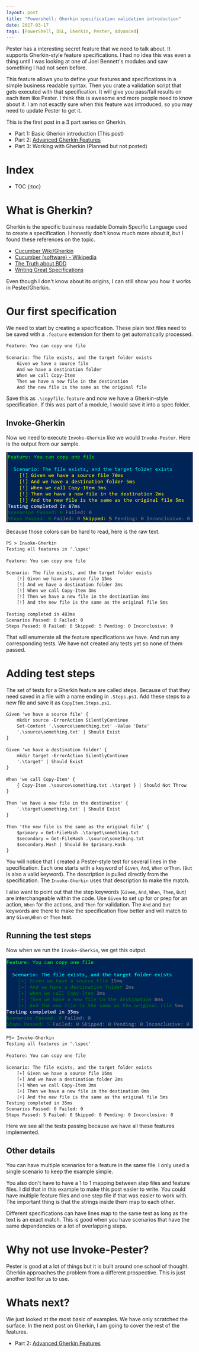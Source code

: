 ```yaml
---
layout: post
title: "Powershell: Gherkin specification validation introduction"
date: 2017-03-17
tags: [PowerShell, DSL, Gherkin, Pester, Advanced]
---
```


Pester has a interesting secret feature that we need to talk about. It supports Gherkin-style feature specifications. I had no idea this was even a thing until I was looking at one of Joel Bennett's modules and saw something I had not seen before.

This feature allows you to define your features and specifications in a simple business readable syntax. Then you crate a validation script that gets executed with that specification. It will give you pass/fail results on each item like Pester. I think this is awesome and more people need to know about it. I am not exactly sure when this feature was introduced, so you may need to update Pester to get it.

This is the first post in a 3 part series on Gherkin.

* Part 1: Basic Gherkin introduction (This post)
* Part 2: [Advanced Gherkin Features](2017-04-30-Powershell-Gherkin-advanced-features)
* Part 3: Working with Gherkin (Planned but not posted)

# Index

* TOC
{:toc}

# What is Gherkin?

Gherkin is the specific business readable Domain Specific Language used to create a specification. I honestly don't know much more about it, but I found these references on the topic.

* [Cucumber Wiki/Gherkin](https://github.com/cucumber/cucumber/wiki/Gherkin)
* [Cucumber (software) - Wikipedia](https://en.wikipedia.org/wiki/Cucumber_(software)#Gherkin_.28Language.29 )
* [The Truth about BDD](https://sites.google.com/site/unclebobconsultingllc/the-truth-about-bdd)
* [Writing Great Specifications](https://www.manning.com/books/writing-great-specifications)

Even though I don't know about its origins, I can still show you how it works in Pester/Gherkin.

# Our first specification

We need to start by creating a specification. These plain text files need to be saved with a `.feature` extension for them to get automatically processed. 

    Feature: You can copy one file

    Scenario: The file exists, and the target folder exists
        Given we have a source file
        And we have a destination folder
        When we call Copy-Item
        Then we have a new file in the destination
        And the new file is the same as the original file

Save this as `.\copyfile.feature` and now we have a Gherkin-style specification. If this was part of a module, I would save it into a spec folder.

## Invoke-Gherkin

Now we need to execute `Invoke-Gherkin` like we would `Invoke-Pester`. Here is the output from our sample.

![Gherkin feature only](/img/gherkin-firstrun.png)

Because those colors can be hard to read, here is the raw text.

    PS > Invoke-Gherkin
    Testing all features in '.\spec'

    Feature: You can copy one file

    Scenario: The file exists, and the target folder exists
        [!] Given we have a source file 15ms
        [!] And we have a destination folder 2ms
        [!] When we call Copy-Item 3ms
        [!] Then we have a new file in the destination 8ms
        [!] And the new file is the same as the original file 5ms

    Testing completed in 483ms
    Scenarios Passed: 0 Failed: 0
    Steps Passed: 0 Failed: 0 Skipped: 5 Pending: 0 Inconclusive: 0

That will enumerate all the feature specifications we have. And run any corresponding tests. We have not created any tests yet so none of them passed.

# Adding test steps

The set of tests for a Gherkin feature are called steps. Because of that they need saved in a file with a name ending in `.Steps.ps1`. Add these steps to a new file and save it as `CopyItem.Steps.ps1`.

    Given 'we have a source file' {
        mkdir source -ErrorAction SilentlyContinue
        Set-Content '.\source\something.txt' -Value 'Data'
        '.\source\something.txt' | Should Exist
    }

    Given 'we have a destination folder' {
        mkdir target -ErrorAction SilentlyContinue
        '.\target' | Should Exist
    }

    When 'we call Copy-Item' {
        { Copy-Item .\source\something.txt .\target } | Should Not Throw
    }

    Then 'we have a new file in the destination' {
        '.\target\something.txt' | Should Exist
    }

    Then 'the new file is the same as the original file' {
        $primary = Get-FileHash .\target\something.txt
        $secondary = Get-FileHash .\source\something.txt
        $secondary.Hash | Should Be $primary.Hash
    }
 
You will notice that I created a Pester-style test for several lines in the specification. Each one starts with a keyword of `Given`, `And`, `When` or`Then`. (`But` is also a valid keyword). The description is pulled directly from the specification. The `Invoke-Gherkin` uses that description to make the match.

I also want to point out that the step keywords (`Given`, `And`, `When`, `Then`, `But`) are interchangeable within the code. Use `Given` to set up for or prep for an action, `When` for the actions, and `Then` for validation. The `And` and `But` keywords are there to make the specification flow better and will match to any `Given`,`When` or `Then` test.

## Running the test steps

Now when we run the `Invoke-Gherkin`, we get this output.

![Gherkin feature passing](/img/gherkin-pass.png)

    PS> Invoke-Gherkin
    Testing all features in '.\spec'

    Feature: You can copy one file

    Scenario: The file exists, and the target folder exists
        [+] Given we have a source file 15ms
        [+] And we have a destination folder 2ms
        [+] When we call Copy-Item 3ms
        [+] Then we have a new file in the destination 8ms
        [+] And the new file is the same as the original file 5ms
    Testing completed in 35ms
    Scenarios Passed: 0 Failed: 0
    Steps Passed: 5 Failed: 0 Skipped: 0 Pending: 0 Inconclusive: 0

Here we see all the tests passing because we have all these features implemented.

## Other details

You can have multiple scenarios for a feature in the same file. I only used a single scenario to keep the example simple.

You also don't have to have a 1 to 1 mapping between step files and feature files. I did that in this example to make this post easier to write. You could have multiple feature files and one step file if that was easier to work with. The important thing is that the strings inside them map to each other.

Different specifications can have lines map to the same test as long as the text is an exact match. This is good when you have scenarios that have the same dependencies or a lot of overlapping steps.

# Why not use Invoke-Pester?

Pester is good at a lot of things but it is built around one school of thought. Gherkin approaches the problem from a different prospective. This is just another tool for us to use. 

# Whats next?

We just looked at the most basic of examples. We have only scratched the surface. In the next post on Gherkin, I am going to cover the rest of the features.

* Part 2: [Advanced Gherkin Features](2017-04-30-Powershell-Gherkin-advanced-features)
